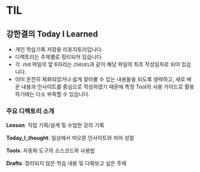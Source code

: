 # TIL

## 강한결의 Today I Learned

- 개인 학습기록 저장용 리포지토리입니다.
- 디렉토리는 주제별로 정리되어 있습니다.
- 각 .md 파일의 앞 6자리는 `250101`과 같이 해당 파일의 최초 작성일자로 되어 있습니다.
- 이미 온전히 체화되었거나 쉽게 찾아볼 수 있는 내용들을 되도록 생략하고, 새로 배운 내용과 인사이트를 중심으로 작성하였기 때문에 특정 Tool의 사용 가이드로 활용하기에는 다소 부족할 수 있습니다.



### 주요 디렉토리 소개

**Lesson**: 직접 기획/설계 및 수업한 강의 기록

**Today_I_thought**: 일상에서 떠오른 인사이트와 자아 성찰

**Tools**: 자동화 도구의 소스코드와 사용법

**Drafts**: 정리되지 않은 학습 내용 및 다뤄보고 싶은 주제